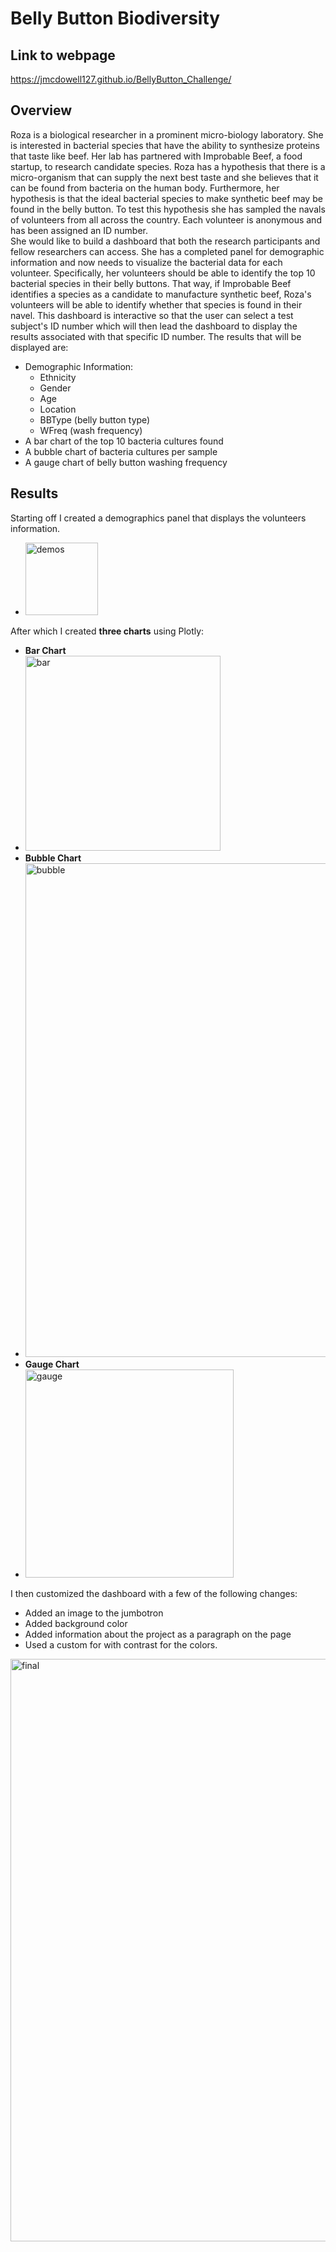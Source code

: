 # Belly Button Biodiversity

## Link to webpage
https://jmcdowell127.github.io/BellyButton_Challenge/

## Overview
Roza is a biological researcher in a prominent micro-biology laboratory. She is interested in bacterial species that have the ability to synthesize proteins that taste like beef.
Her lab has partnered with Improbable Beef, a food startup, to research candidate species.
Roza has a hypothesis that there is a micro-organism that can supply the next best taste and she believes that it can be found from bacteria on the human body. 
Furthermore, her hypothesis is that the ideal bacterial species to make synthetic beef may be found in the belly button. 
To test this hypothesis she has sampled the navals of volunteers from all across the country.
Each volunteer is anonymous and has been assigned an ID number.  
She would like to build a dashboard that both the research participants and fellow researchers can access.
She has a completed panel for demographic information and now needs to visualize the bacterial data for each volunteer. 
Specifically, her volunteers should be able to identify the top 10 bacterial species in their belly buttons. 
That way, if Improbable Beef identifies a species as a candidate to manufacture synthetic beef, Roza's volunteers will be able to identify whether that species is found in their navel.
This dashboard is interactive so that the user can select a test subject's ID number which will then lead the dashboard to display the results associated with that specific ID number.
The results that will be displayed are:
* Demographic Information:
  * Ethnicity
  * Gender
  * Age
  * Location
  * BBType (belly button type)
  * WFreq (wash frequency)
* A bar chart of the top 10 bacteria cultures found
* A bubble chart of bacteria cultures per sample
* A gauge chart of belly button washing frequency

## Results
Starting off I created a demographics panel that displays the volunteers information. 
* <img width="116" alt="demos" src="https://user-images.githubusercontent.com/85372441/132416430-366b963f-04bf-44f8-954b-0673e75bfe15.png">

After which I created __three charts__ using Plotly:
* **Bar Chart**
* <img width="312" alt="bar" src="https://user-images.githubusercontent.com/85372441/132416306-8133cd6d-0faa-4437-b109-64c978de2f32.png">
* **Bubble Chart**
* <img width="790" alt="bubble" src="https://user-images.githubusercontent.com/85372441/132416357-a0dc8c79-e861-41f6-95e9-c761317a3c9d.png">
* **Gauge Chart**
* <img width="333" alt="gauge" src="https://user-images.githubusercontent.com/85372441/132416578-e3c24c03-2f73-4ebc-8d36-9e99e757d8a5.png">

I then customized the dashboard with a few of the following changes:
 * Added an image to the jumbotron
 * Added background color
 * Added information about the project as a paragraph on the page
 * Used a custom for with contrast for the colors.
<img width="932" alt="final" src="https://user-images.githubusercontent.com/85372441/132416642-406de2b3-2fc0-4744-adf9-49d0c38df4eb.png">

